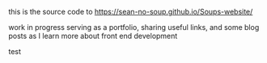this is the source code to https://sean-no-soup.github.io/Soups-website/

work in progress serving as a portfolio, sharing useful links, and some blog posts as I learn more about front end development

test
